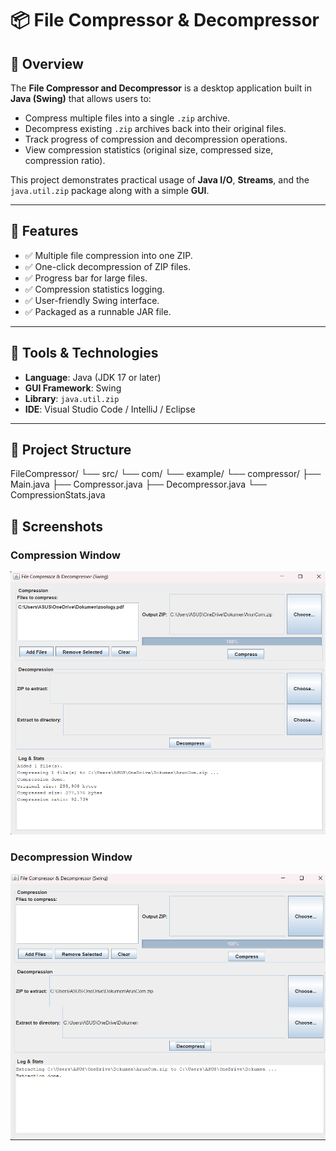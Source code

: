 # 📦 File Compressor & Decompressor

## 🔹 Overview
The **File Compressor and Decompressor** is a desktop application built in **Java (Swing)** that allows users to:
- Compress multiple files into a single `.zip` archive.
- Decompress existing `.zip` archives back into their original files.
- Track progress of compression and decompression operations.
- View compression statistics (original size, compressed size, compression ratio).

This project demonstrates practical usage of **Java I/O**, **Streams**, and the `java.util.zip` package along with a simple **GUI**.

---

## 🔹 Features
- ✅ Multiple file compression into one ZIP.  
- ✅ One-click decompression of ZIP files.  
- ✅ Progress bar for large files.  
- ✅ Compression statistics logging.  
- ✅ User-friendly Swing interface.  
- ✅ Packaged as a runnable JAR file.  

---

## 🔹 Tools & Technologies
- **Language**: Java (JDK 17 or later)  
- **GUI Framework**: Swing  
- **Library**: `java.util.zip`  
- **IDE**: Visual Studio Code / IntelliJ / Eclipse  

---

## 🔹 Project Structure
FileCompressor/
 └── src/
     └── com/
         └── example/
             └── compressor/
                 ├── Main.java
                 ├── Compressor.java
                 ├── Decompressor.java
                 └── CompressionStats.java
## 🔹 Screenshots

### Compression Window
![Compression Screenshot](ProjectOutput.png)

### Decompression Window
![Decompression Screenshot](DecompressionOutput.png)
